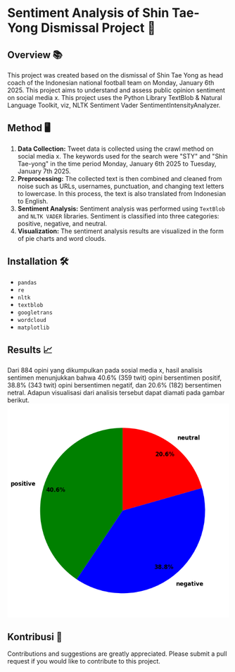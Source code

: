 # Sentiment Analysis of Shin Tae-Yong Dismissal Project 🎯

## Overview 📚
This project was created based on the dismissal of Shin Tae Yong as head coach of the Indonesian national football team on Monday, January 6th 2025. This project aims to understand and assess public opinion sentiment on social media x. This project uses the Python Library TextBlob & Natural Language Toolkit, viz, NLTK Sentiment Vader SentimentIntensityAnalyzer.

## Method 🖥️
1. **Data Collection:** Tweet data is collected using the crawl method on social media x. The keywords used for the search were "STY" and "Shin Tae-yong" in the time period Monday, January 6th 2025 to Tuesday, January 7th 2025.
2. **Preprocessing:** The collected text is then combined and cleaned from noise such as URLs, usernames, punctuation, and changing text letters to lowercase. In this process, the text is also translated from Indonesian to English.
3. **Sentiment Analysis:** Sentiment analysis was performed using `TextBlob` and `NLTK VADER` libraries. Sentiment is classified into three categories: positive, negative, and neutral.
4. **Visualization:** The sentiment analysis results are visualized in the form of pie charts and word clouds.

## Installation 🛠️
* `pandas`
* `re`
* `nltk`
* `textblob`
* `googletrans`
* `wordcloud`
* `matplotlib`

## Results 📈
Dari 884 opini yang dikumpulkan pada sosial media x, hasil analisis sentimen menunjukkan bahwa 40.6% (359 twit) opini bersentimen positif, 38.8% (343 twit) opini bersentimen negatif, dan 20.6% (182) bersentimen netral. Adapun visualisasi dari analisis tersebut dapat diamati pada gambar berikut.  
![Pie Chart](OutputProject/piechart.png)

## Kontribusi 🤝
Contributions and suggestions are greatly appreciated. Please submit a pull request if you would like to contribute to this project.


